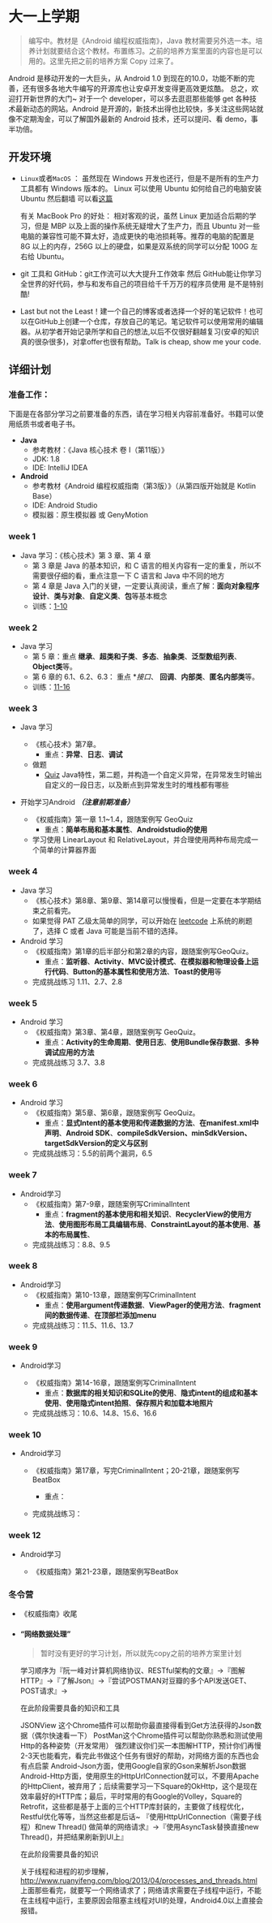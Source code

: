 # 大一上学期

> 编写中。教材是《Android 编程权威指南》，Java 教材需要另外选一本。培养计划就要结合这个教材。布置练习。之前的培养方案里面的内容也是可以用的。这里先把之前的培养方案 Copy 过来了。

Android 是移动开发的一大巨头，从 Android 1.0 到现在的10.0，功能不断的完善，还有很多各地大牛编写的开源库也让安卓开发变得更高效更炫酷。 总之，欢迎打开新世界的大门~
对于一个 developer，可以多去逛逛那些能够 get 各种技术最新动态的网站。Android 是开源的，新技术出得也比较快，多关注这些网站就像不定期淘金，可以了解国外最新的 Android 技术，还可以提问、看 demo，事半功倍。

## 开发环境

* ``Linux``或者``MacOS`` ： 虽然现在 Windows 开发也还行，但是不是所有的生产力工具都有 Windows 版本的。 Linux  可以使用 Ubuntu 如何给自己的电脑安装 Ubuntu 然后翻墙 可以看[这篇](自己动手装Ubuntu)

  有关 MacBook Pro 的好处： 相对客观的说，虽然 Linux 更加适合后期的学习，但是 MBP 以及上面的操作系统无疑增大了生产力，而且 Ubuntu 对一些电脑的兼容性可能不算太好，造成更快的电池损耗等。推荐的电脑的配置是 8G 以上的内存，256G 以上的硬盘，如果是双系统的同学可以分配 100G 左右给 Ubuntu。

* git 工具和 GitHub：git工作流可以大大提升工作效率 然后 GitHub能让你学习全世界的好代码，参与和发布自己的项目给千千万万的程序员使用 是不是特别酷! 

* Last but not the Least！建一个自己的博客或者选择一个好的笔记软件！也可以在GitHub上创建一个仓库，存放自己的笔记。笔记软件可以使用常用的编辑器。从初学者开始记录所学和自己的想法,以后不仅很好翻越复习(安卓的知识真的很杂很多)，对拿offer也很有帮助。Talk is cheap, show me your code.

## 详细计划

### 准备工作：

下面是在各部分学习之前要准备的东西，请在学习相关内容前准备好。书籍可以使用纸质书或者电子书。

- **Java**
	- 参考教材：《Java 核心技术 卷 I（第11版）》
	- JDK: 1.8
	- IDE: IntelliJ IDEA
- **Android**
	- 参考教材《Android 编程权威指南（第3版）》（从第四版开始就是 Kotlin Base）
	- IDE: Android Studio
	- 模拟器：原生模拟器 或 GenyMotion
	
### week 1

- Java 学习：《核心技术》第 3 章、第 4 章
	- 第 3 章是 Java 的基本知识，和 C 语言的相关内容有一定的重复，所以不需要很仔细的看，重点注意一下 C 语言和 Java 中不同的地方
	- 第 4 章是 Java 入门的关键，一定要认真阅读，重点了解：**面向对象程序设计**、**类与对象**、**自定义类**、**包**等基本概念
	- 训练：[1-10]()
	
### week 2

- Java 学习
	- 第 5 章：重点 **继承**、**超类和子类**、**多态**、**抽象类**、**泛型数组列表**、**Object类**等。
	- 第 6 章的 6.1、6.2、6.3： 重点 **接口*、 **回调**、**内部类**、**匿名内部类**等。
	- 训练：[11-16]()
	
### week 3

- Java 学习
	- 《核心技术》第7章。
		- 重点：**异常**、**日志**、**调试**
	- 做题
		- [Quiz](https://github.com/Muxi-Studio/Android-Wiki/blob/master/Java101/JavaQuiz.md) Java特性，第二题，并构造一个自定义异常，在异常发生时输出自定义的一段日志，以及断点到异常发生时的堆栈都有哪些

- 开始学习Android ***（注意前期准备）***
	- 《权威指南》第一章 1.1~1.4，跟随案例写 GeoQuiz
		- 重点：**简单布局和基本属性**、**Androidstudio的使用**
	- 学习使用 LinearLayout 和 RelativeLayout，并合理使用两种布局完成一个简单的计算器界面

### week 4

- Java 学习
	- 《核心技术》第8章、第9章、第14章可以慢慢看，但是一定要在本学期结束之前看完。
	- 如果觉得 PAT 乙级太简单的同学，可以开始在 [leetcode](https://leetcode-cn.com/problemset/all/) 上系统的刷题了，选择 C 或者 Java 可能是当前不错的选择。
- Android 学习
 	- 《权威指南》第1章的后半部分和第2章的内容，跟随案例写GeoQuiz。
 		- 重点：**监听器**、**Activity**、**MVC设计模式**、**在模拟器和物理设备上运行代码**、**Button的基本属性和使用方法**、**Toast的使用**等
 	- 完成挑战练习 1.11、2.7、2.8
	 	
	
### week 5

- Android 学习
	- 《权威指南》第3章、第4章，跟随案例写 GeoQuiz。
		- 重点：**Activity的生命周期**、**使用日志**、**使用Bundle保存数据**、**多种调试应用的方法**
	- 完成挑战练习 3.7、3.8

	
### week 6

- Android 学习
	- 《权威指南》第5章、第6章，跟随案例写 GeoQuiz。
		- 重点：**显式Intent的基本使用和传递数据的方法**、**在manifest.xml中声明**、**Android SDK**、**compileSdkVersion、minSdkVersion、targetSdkVersion的定义与区别**
	- 完成挑战练习：5.5的前两个漏洞，6.5

### week 7

+ Android学习
  + 《权威指南》第7-9章，跟随案例写CriminalIntent
    + 重点：**fragment的基本使用和相关知识**、**RecyclerView的使用方法**、**使用图形布局工具编辑布局**、**ConstraintLayout的基本使用**、**基本的布局属性**、
  + 完成挑战练习：8.8、9.5

### week 8

+ Android学习
  + 《权威指南》第10-13章，跟随案例写CriminalIntent
    + 重点：**使用argument传递数据**、**ViewPager的使用方法**、**fragment间的数据传递**、**在顶部栏添加menu**
  + 完成挑战练习：11.5、11.6、13.7

### week 9

+ Android学习

  + 《权威指南》第14-16章，跟随案例写CriminalIntent
    + 重点：**数据库的相关知识和SQLite的使用**、**隐式intent的组成和基本使用**、**使用隐式intent拍照**、**保存照片和加载本地照片**
  + 完成挑战练习：10.6、14.8、15.6、16.6

### week 10

+ Android学习
  + 《权威指南》第17章，写完CriminalIntent；20-21章，跟随案例写BeatBox
    + 重点：

  + 完成挑战练习：

### week 12

+ Android学习

  + 《权威指南》第21-23章，跟随案例写BeatBox

### 冬令营

+ 《权威指南》收尾

+ #### “网络数据处理”

  > 暂时没有更好的学习计划，所以就先copy之前的培养方案里计划

  学习顺序为『阮一峰对计算机网络协议、RESTful架构的文章』->『图解HTTP』->『了解Json』->『尝试POSTMAN对豆瓣的多个API发送GET、POST请求』->

  在此阶段需要具备的知识和工具

  JSONView 这个Chrome插件可以帮助你最直接得看到Get方法获得的Json数据（偶尔快速看一下）
  PostMan这个Chrome插件可以帮助你熟悉和测试使用Http的各种姿势（开发常用）
  强烈建议你们买一本图解HTTP，预计你们再慢2-3天也能看完，看完此书做这个任务有很好的帮助，对网络方面的东西也会有点启蒙
  Android-Json方面，使用Google自家的Gson来解析Json数据
  Android-Http方面，使用原生的HttpUrlConnection就可以，不要用Apache的HttpClient，被弃用了；后续需要学习一下Square的OkHttp，这个是现在效率最好的HTTP库；最后，平时常用的有Google的Volley，Square的Retrofit，这些都是基于上面的三个HTTP库封装的，主要做了线程优化，Restful优化等等，当然这些都是后话~
  『使用HttpUrlConnection（需要子线程）和new Thread() 做简单的网络请求』->『使用AsyncTask替换直接new Thread()，并把结果刷新到UI上』

  在此阶段需要具备的知识

  关于线程和进程的初步理解，http://www.ruanyifeng.com/blog/2013/04/processes_and_threads.html
  上面那些看完，就要写一个网络请求了；网络请求需要在子线程中运行，不能在主线程中运行，主要原因会阻塞主线程对UI的处理，Android4.0以上直接会报错。

